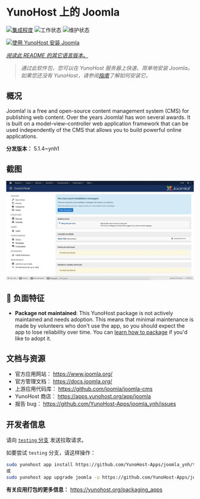 <!--
注意：此 README 由 <https://github.com/YunoHost/apps/tree/master/tools/readme_generator> 自动生成
请勿手动编辑。
-->

# YunoHost 上的 Joomla

[![集成程度](https://dash.yunohost.org/integration/joomla.svg)](https://ci-apps.yunohost.org/ci/apps/joomla/) ![工作状态](https://ci-apps.yunohost.org/ci/badges/joomla.status.svg) ![维护状态](https://ci-apps.yunohost.org/ci/badges/joomla.maintain.svg)

[![使用 YunoHost 安装 Joomla](https://install-app.yunohost.org/install-with-yunohost.svg)](https://install-app.yunohost.org/?app=joomla)

*[阅读此 README 的其它语言版本。](./ALL_README.md)*

> *通过此软件包，您可以在 YunoHost 服务器上快速、简单地安装 Joomla。*  
> *如果您还没有 YunoHost，请参阅[指南](https://yunohost.org/install)了解如何安装它。*

## 概况

Joomla! is a free and open-source content management system (CMS) for publishing web content. Over the years Joomla! has won several awards. It is built on a model–view–controller web application framework that can be used independently of the CMS that allows you to build powerful online applications.


**分发版本：** 5.1.4~ynh1

## 截图

![Joomla 的截图](./doc/screenshots/screenshot.jpg)

## :red_circle: 负面特征

- **Package not maintained**: This YunoHost package is not actively maintained and needs adoption. This means that minimal maintenance is made by volunteers who don't use the app, so you should expect the app to lose reliability over time. You can [learn how to package](https://yunohost.org/packaging_apps_intro) if you'd like to adopt it.

## 文档与资源

- 官方应用网站： <https://www.joomla.org/>
- 官方管理文档： <https://docs.joomla.org/>
- 上游应用代码库： <https://github.com/joomla/joomla-cms>
- YunoHost 商店： <https://apps.yunohost.org/app/joomla>
- 报告 bug： <https://github.com/YunoHost-Apps/joomla_ynh/issues>

## 开发者信息

请向 [`testing` 分支](https://github.com/YunoHost-Apps/joomla_ynh/tree/testing) 发送拉取请求。

如要尝试 `testing` 分支，请这样操作：

```bash
sudo yunohost app install https://github.com/YunoHost-Apps/joomla_ynh/tree/testing --debug
或
sudo yunohost app upgrade joomla -u https://github.com/YunoHost-Apps/joomla_ynh/tree/testing --debug
```

**有关应用打包的更多信息：** <https://yunohost.org/packaging_apps>
